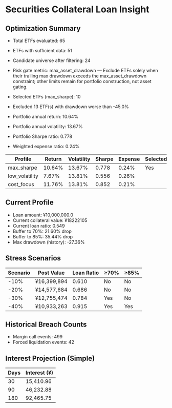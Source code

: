 # Securities Collateral Loan Insight

## Optimization Summary
- Total ETFs evaluated: 65
- ETFs with sufficient data: 51
- Candidate universe after filtering: 24
- Risk gate metric: max_asset_drawdown — Exclude ETFs solely when their trailing max drawdown exceeds the max_asset_drawdown constraint; other limits remain for portfolio construction, not asset gating.

- Selected ETFs (max_sharpe): 10
- Excluded 13 ETF(s) with drawdown worse than -45.0%
- Portfolio annual return: 10.64%
- Portfolio annual volatility: 13.67%
- Portfolio Sharpe ratio: 0.778
- Weighted expense ratio: 0.24%

| Profile | Return | Volatility | Sharpe | Expense | Selected |
| --- | --- | --- | --- | --- | --- |
| max_sharpe | 10.64% | 13.67% | 0.778 | 0.24% | Yes |
| low_volatility | 7.67% | 13.81% | 0.556 | 0.26% |  |
| cost_focus | 11.76% | 13.81% | 0.852 | 0.21% |  |

## Current Profile
- Loan amount: ¥10,000,000.0
- Current collateral value: ¥18222105
- Current loan ratio: 0.549
- Buffer to 70%: 21.60% drop
- Buffer to 85%: 35.44% drop
- Max drawdown (history): -27.36%

## Stress Scenarios
| Scenario | Post Value | Loan Ratio | ≥70% | ≥85% |
| --- | --- | --- | --- | --- |
| -10% | ¥16,399,894 | 0.610 | No | No |
| -20% | ¥14,577,684 | 0.686 | No | No |
| -30% | ¥12,755,474 | 0.784 | Yes | No |
| -40% | ¥10,933,263 | 0.915 | Yes | Yes |

## Historical Breach Counts
- Margin call events: 499
- Forced liquidation events: 42

## Interest Projection (Simple)
| Days | Interest (¥) |
| --- | --- |
| 30 | 15,410.96 |
| 90 | 46,232.88 |
| 180 | 92,465.75 |
